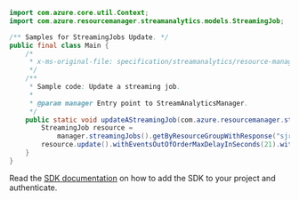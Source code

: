 ```java
import com.azure.core.util.Context;
import com.azure.resourcemanager.streamanalytics.models.StreamingJob;

/** Samples for StreamingJobs Update. */
public final class Main {
    /*
     * x-ms-original-file: specification/streamanalytics/resource-manager/Microsoft.StreamAnalytics/stable/2020-03-01/examples/StreamingJob_Update.json
     */
    /**
     * Sample code: Update a streaming job.
     *
     * @param manager Entry point to StreamAnalyticsManager.
     */
    public static void updateAStreamingJob(com.azure.resourcemanager.streamanalytics.StreamAnalyticsManager manager) {
        StreamingJob resource =
            manager.streamingJobs().getByResourceGroupWithResponse("sjrg6936", "sj59", null, Context.NONE).getValue();
        resource.update().withEventsOutOfOrderMaxDelayInSeconds(21).withEventsLateArrivalMaxDelayInSeconds(13).apply();
    }
}
```

Read the [SDK documentation](https://github.com/Azure/azure-sdk-for-java/blob/azure-resourcemanager-streamanalytics_1.0.0-beta.2/sdk/streamanalytics/azure-resourcemanager-streamanalytics/README.md) on how to add the SDK to your project and authenticate.
